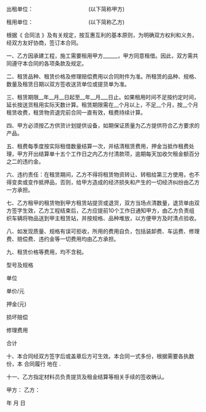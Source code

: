 
 


出租单位：　　　　　　　　　　 (以下简称甲方)


租用单位：　　　　　　　　　　 (以下简称乙方)


根据《
合同法
》及有关规定，按互惠互利的基本原则，为明确双方权利和义务，经双方友好协商，签订本合同。


一、乙方因承建工程，施工需要租用甲方______，甲方同意租借。因此，双方需共同遵守本合同的各项条款及规定。


二、租赁品种、租赁价格及修理赔偿费用以合同附件为准。所租赁的品种、规格、数量及租赁日期以双方签收送货单位或提货单为准。


三、租赁期限__年__月__日起至__年__月___日止。如果租用时间不足按约定时间，延长按送货租用实际天数计算。租赁期限需在__个月以上，不足__个月，按__个月租赁收费，租赁物资退完前合同一直有效，租费持续计算。


四、甲方必须按乙方供货计划提供设备，如期保证质量为乙方提供符合乙方要求的产品。


五、租费每季度按实际租借数量结算一次，并结清租赁费用，押金当抵作租费处理，甲方开出结算单十五个工作日之内乙方付清款项，逾期每天加收欠租金额百分之二的违约金。


六、违约责任：在租赁期间，乙方不得将租赁物资转让、转租给第三方使用，也不得变卖或变作抵押品，否则，给甲方造成的经济损失和产生的一切经济纠纷由乙方一方承担。


七、乙方租甲的租赁物到甲方租赁站提货或退货，双方当场点清数量，退货单由双方签字生效，乙方工程结束后，乙方应提前10个工作日通知甲方，由乙方负责组织车辆将物品送到甲主租赁站，并按规格、品种堆放，以方便甲方及时清点验收。


八、如发现质量、规格有误可拒收，所用的费用自负，包括装卸费、车运费、修理费、赔偿费、违约金等一切费用均由乙方承担。


九、租赁价格等费用，均不含税。


型号及规格


单位


单价/元


押金(元)


损坏赔偿


修理费用


合计


十、本合同经双方签字后或盖章后方可生效。本合同一式多份，根据需要各执数份，本
合同履行
地在 .


十一、乙方指定材料员负责提货及租金结算等相关手续的签收确认。


甲方：        乙方：


年 月 日
 


 

 
 
 
 
 
  


  
 

  


  


  
 
 
 
 


